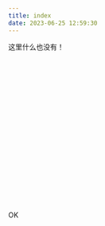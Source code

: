 ```yaml
---
title: index
date: 2023-06-25 12:59:30
---
```


这里什么也没有！

<br>
<br>
<br>
<br>
<br>
<br>
<br>
<br>
<br>
<br>
<br>
<br>
<br>
<br>
<br>
<br>
<br>
<br>
OK
